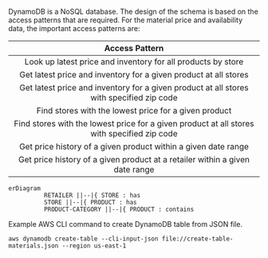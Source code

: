 DynamoDB is a NoSQL database.  The design of the schema is based on the access patterns that are required.   For the material price and availability data, the important access patterns are:

| Access Pattern |
|:---:|
| Look up latest price and inventory for all products by store |
| Get latest price and inventory for a given product at all stores |
| Get latest price and inventory for a given product at all stores with specified zip code |
| Find stores with the lowest price for a given product |
| Find stores with the lowest price for a given product at all stores with specified zip code |
| Get price history of a given product within a given date range |
| Get price history of a given product at a retailer within a given date range |

```mermaid
erDiagram
          RETAILER ||--|{ STORE : has
          STORE ||--|{ PRODUCT : has
          PRODUCT-CATEGORY ||--|{ PRODUCT : contains
```

Example AWS CLI command to create DynamoDB table from JSON file.

```
aws dynamodb create-table --cli-input-json file://create-table-materials.json --region us-east-1
```
